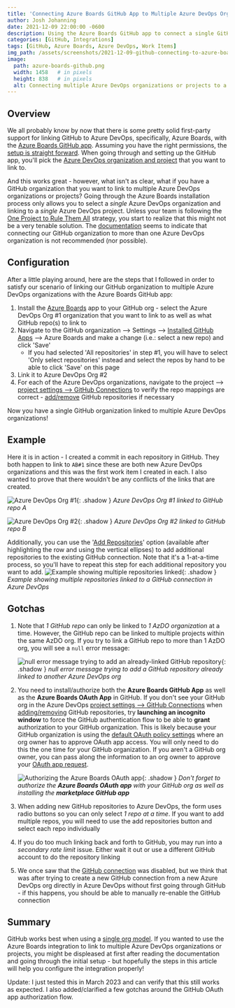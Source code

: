 ```yaml
---
title: 'Connecting Azure Boards GitHub App to Multiple Azure DevOps Orgs/Projects'
author: Josh Johanning
date: 2021-12-09 22:00:00 -0600
description: Using the Azure Boards GitHub app to connect a single GitHub organization to multiple Azure DevOps organizations or projects for work item integration
categories: [GitHub, Integrations]
tags: [GitHub, Azure Boards, Azure DevOps, Work Items]
img_path: /assets/screenshots/2021-12-09-github-connecting-to-azure-boards-multiple-orgs
image:
  path: azure-boards-github.png
  width: 1458   # in pixels
  height: 838   # in pixels
  alt: Connecting multiple Azure DevOps organizations or projects to a GitHub org with the Azure Boards GitHub app
---
```


## Overview

We all probably know by now that there is some pretty solid first-party support for linking GitHub to Azure DevOps, specifically, Azure Boards, with the [Azure Boards GitHub app](https://docs.microsoft.com/en-us/azure/devops/boards/github/?view=azure-devops). Assuming you have the right permissions, the [setup is straight forward](https://docs.microsoft.com/en-us/azure/devops/boards/github/install-github-app?view=azure-devops). When going through and setting up the GitHub app, you'll pick the [Azure DevOps organization and project](https://docs.microsoft.com/en-us/azure/devops/boards/github/media/github-app/choose-azure-boards-project.png?view=azure-devops) that you want to link to.

And this works great - however, what isn't as clear, what if you have a GitHub organization that you want to link to multiple Azure DevOps organizations or projects? Going through the Azure Boards installation process only allows you to select a *single* Azure DevOps organization and linking to a *single* Azure DevOps project. Unless your team is following the [One Project to Rule Them All](https://colinsalmcorner.com/vsts-one-team-project-and-inverse-conway-maneuver/) strategy, you start to realize that this might not be a very tenable solution. The [documentation](https://docs.microsoft.com/en-us/azure/devops/boards/github/troubleshoot-github-connection?view=azure-devops#connecting-to-multiple-azure-devops-organizations) seems to indicate that connecting our GitHub organization to more than one Azure DevOps organization is not recommended (nor possible).

## Configuration

After a little playing around, here are the steps that I followed in order to satisfy our scenario of linking our GitHub organization to multiple Azure DevOps organizations with the Azure Boards GitHub app:

1. Install the [Azure Boards](https://github.com/marketplace/azure-boards) app to your GitHub org - select the Azure DevOps Org #1 organization that you want to link to as well as what GitHub repo(s) to link to
1. Navigate to the GitHub organization --> Settings --> [Installed GitHub Apps](https://docs.microsoft.com/en-us/azure/devops/boards/github/change-azure-boards-app-github-repository-access?view=azure-devops#change-repository-access) --> Azure Boards and make a change (i.e.: select a new repo) and click 'Save'
   - If you had selected 'All repositories' in step #1, you will have to select 'Only select repositories' instead and select the repos by hand to be able to click 'Save' on this page
1. Link it to Azure DevOps Org #2
1. For each of the Azure DevOps organizations, navigate to the project --> [project settings --> GitHub Connections](https://docs.microsoft.com/en-us/azure/devops/boards/github/add-remove-repositories?view=azure-devops#open-project-settingsgithub-connections) to verify the repo mappings are correct - [add/remove](https://docs.microsoft.com/en-us/azure/devops/boards/github/add-remove-repositories?view=azure-devops#add-or-remove-repositories-or-remove-a-connection) GitHub repositories if necessary

Now you have a single GitHub organization linked to multiple Azure DevOps organizations!

## Example

Here it is in action - I created a commit in each repository in GitHub. They both happen to link to `AB#1` since these are both new Azure DevOps organizations and this was the first work item I created in each. I also wanted to prove that there wouldn't be any conflicts of the links that are created.

![Azure DevOps Org #1](example-org-1.png ){: .shadow }
_Azure DevOps Org #1 linked to GitHub repo A_

![Azure DevOps Org #2](example-org-2.png ){: .shadow }
_Azure DevOps Org #2 linked to GitHub repo B_

Additionally, you can use the '[Add Repositories](https://learn.microsoft.com/en-us/azure/devops/boards/github/add-remove-repositories?view=azure-devops#add-or-remove-repositories-or-remove-a-connection)' option (available after highlighting the row and using the vertical ellipses) to add additional repositories to the existing GitHub connection. Note that it's a 1-at-a-time process, so you'll have to repeat this step for each additional repository you want to add.
![Example showing multiple repositories linked](multiple-repos-linked.png ){: .shadow }
_Example showing multiple repositories linked to a GitHub connection in Azure DevOps_

## Gotchas

1. Note that *1 GitHub repo* can only be linked to *1 AzDO organization* at a time. However, the GitHub repo can be linked to multiple projects within the same AzDO org. If you try to link a GitHub repo to more than 1 AzDO org, you will see a `null` error message:
   
   ![null error message trying to add an already-linked GitHub repository](null-error.png ){: .shadow }
  _null error message trying to add a GitHub repository already linked to another Azure DevOps org_
1. You need to install/authorize both the **Azure Boards GitHub App** as well as the **Azure Boards OAuth App** in GitHub. If you don't see your GitHub org in the Azure DevOps [project settings --> GitHub Connections](https://docs.microsoft.com/en-us/azure/devops/boards/github/add-remove-repositories?view=azure-devops#open-project-settingsgithub-connections) when [adding/removing](https://docs.microsoft.com/en-us/azure/devops/boards/github/add-remove-repositories?view=azure-devops#add-or-remove-repositories-or-remove-a-connection) GitHub repositories, try **launching an incognito window** to force the GitHub authentication flow to be able to **grant** authorization to your GitHub organization. This is likely because your GitHub organization is using the [default OAuth policy settings](https://docs.github.com/en/organizations/managing-oauth-access-to-your-organizations-data/about-oauth-app-access-restrictions#about-oauth-app-access-restrictions) where an org owner has to approve OAuth app access. You will only need to do this the one time for your GitHub organization. If you aren't a GitHub org owner, you can pass along the information to an org owner to approve your [OAuth app request](https://docs.github.com/en/organizations/managing-oauth-access-to-your-organizations-data/approving-oauth-apps-for-your-organization).
   
   ![Authorizing the Azure Boards OAuth app](authorize-github.png ){: .shadow }
   _Don't forget to authorize the **Azure Boards OAuth app** with your GitHub org as well as installing the **marketplace GitHub app**_
2. When adding new GitHub repositories to Azure DevOps, the form uses radio buttons so you can only select *1 repo at a time*. If you want to add multiple repos, you will need to use the add repositories button and select each repo individually
3. If you do too much linking back and forth to GitHub, you may run into a *secondary rate limit* issue. Either wait it out or use a different GitHub account to do the repository linking
4. We once saw that the [GitHub connection](https://docs.microsoft.com/en-us/azure/devops/boards/github/add-remove-repositories?view=azure-devops#open-project-settingsgithub-connections) was disabled, but we think that was after trying to create a new GitHub connection from a new Azure DevOps org directly in Azure DevOps without first going through GitHub - if this happens, you should be able to manually re-enable the GitHub connection

## Summary

GitHub works best when using a [single org model](https://gist.github.com/rwnfoo/3e19747f6dc2c5b9cfb0ff9c89d834b4). If you wanted to use the Azure Boards integration to link to multiple Azure DevOps organizations or projects, you might be displeased at first after reading the documentation and going through the initial setup - but hopefully the steps in this article will help you configure the integration properly!

Update: I just tested this in March 2023 and can verify that this still works as expected. I also added/clarified a few gotchas around the GitHub OAuth app authorization flow.
